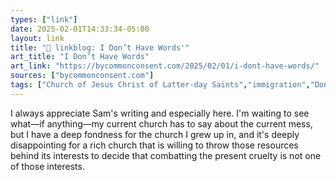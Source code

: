 ```yaml
---
types: ["link"]
date: 2025-02-01T14:33:34-05:00
layout: link
title: "🔗 linkblog: I Don’t Have Words'"
art_title: "I Don’t Have Words"
art_link: "https://bycommonconsent.com/2025/02/01/i-dont-have-words/"
sources: ["bycommonconsent.com"]
tags: ["Church of Jesus Christ of Latter-day Saints","immigration","Donald Trump","Sam Brunson"]
---
```

I always appreciate Sam's writing and especially here. I'm waiting to see what—if anything—my current church has to say about the current mess, but I have a deep fondness for the church I grew up in, and it's deeply disappointing for a rich church that is willing to throw those resources behind its interests to decide that combatting the present cruelty is not one of those interests.
